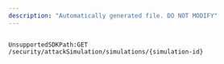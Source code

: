 ```yaml
---
description: "Automatically generated file. DO NOT MODIFY"
---
```


```powershellv2

UnsupportedSDKPath:GET /security/attackSimulation/simulations/{simulation-id}

```